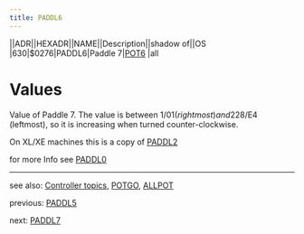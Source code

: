 ```yaml
---
title: PADDL6
---
```

||ADR||HEXADR||NAME||Description||shadow of||OS  
|630|$0276|PADDL6|Paddle 7|[POT6](../POT6/index.md) |all  
# Values  
Value of Paddle 7. The value is between 1/$01 (rightmost) and 228/$E4 (leftmost), so it is increasing when turned counter-clockwise.  
  
On XL/XE machines this is a copy of [PADDL2](../PADDL2/index.md)  
  
for more Info see [PADDL0](../PADDL0/index.md)  
  
  
---
see also: [Controller topics](../Controller_topics/index.md), [POTGO](../POTGO/index.md), [ALLPOT](../ALLPOT/index.md)  
  
previous: [PADDL5](../PADDL5/index.md)  
  
next: [PADDL7](../PADDL7/index.md)  
